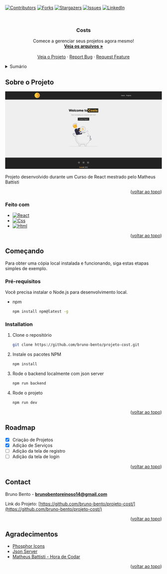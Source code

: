 <!-- Improved compatibility of voltar ao topo link: See: https://github.com/othneildrew/Best-README-Template/pull/73 -->
<a name="readme-top"></a>
<!--
*** Thanks for checking out the Best-README-Template. If you have a suggestion
*** that would make this better, please fork the repo and create a pull request
*** or simply open an issue with the tag "enhancement".
*** Don't forget to give the project a star!
*** Thanks again! Now go create something AMAZING! :D
-->



<!-- PROJECT SHIELDS -->
<!--
*** I'm using markdown "reference style" links for readability.
*** Reference links are enclosed in brackets [ ] instead of parentheses ( ).
*** See the bottom of this document for the declaration of the reference variables
*** for contributors-url, forks-url, etc. This is an optional, concise syntax you may use.
*** https://www.markdownguide.org/basic-syntax/#reference-style-links
-->
[![Contributors][contributors-shield]][contributors-url]
[![Forks][forks-shield]][forks-url]
[![Stargazers][stars-shield]][stars-url]
[![Issues][issues-shield]][issues-url]
[![LinkedIn][linkedin-shield]][linkedin-url]



<!-- PROJECT LOGO -->
<br />
<div align="center">

  <h3 align="center">Costs</h3>

  <p align="center">
    Comece a gerenciar seus projetos agora mesmo!
    <br />
    <a href="https://github.com/bruno-bento/projeto-cost/"><strong>Veja os arquivos »</strong></a>
    <br />
    <br />
    <a href="https://cost.bruno-bento.com/">Veja o Projeto</a>
    ·
    <a href="https://github.com/bruno-bento/projeto-cost/issues">Report Bug</a>
    ·
    <a href="https://github.com/bruno-bento/projeto-cost/issues">Request Feature</a>
  </p>
</div>



<!-- TABLE OF CONTENTS -->
<details>
  <summary>Sumário</summary>
  <ol>
    <li>
      <a href="#about-the-project">Sobre o Projeto</a>
      <ul>
        <li><a href="#built-with">Feito com</a></li>
      </ul>
    </li>
    <li>
      <a href="#getting-started">Começando</a>
      <ul>
        <li><a href="#prerequisites">Pré-requisitos</a></li>
        <li><a href="#installation">Instalação</a></li>
      </ul>
    </li>
    <li><a href="#roadmap">Roadmap</a></li>
    <li><a href="#contact">Contato</a></li>
    <li><a href="#acknowledgments">Agradecimentos</a></li>
  </ol>
</details>



<!-- ABOUT THE PROJECT -->
## Sobre o Projeto

[![Product Name Screen Shot][product-screenshot]](https://cost.bruno-bento.com/)

Projeto desenvolvido durante um Curso de React mestrado pelo Matheus Battisti

<p align="right">(<a href="#readme-top">voltar ao topo</a>)</p>

### Feito com

* [![React][React.js]][React-url]
* [![Css][Css.com]][Css-url]
* [![Html][Html.com]][Html-url]

<p align="right">(<a href="#readme-top">voltar ao topo</a>)</p>



<!-- GETTING STARTED -->
## Começando

Para obter uma cópia local instalada e funcionando, siga estas etapas simples de exemplo.

### Pré-requisitos

Você precisa instalar o Node.js para desenvolvimento local.

* npm
  ```sh
  npm install npm@latest -g
  ```

### Installation

1. Clone o repositório
   ```sh
   git clone https://github.com/bruno-bento/projeto-cost.git
   ```
2. Instale os pacotes NPM
   ```sh
   npm install
   ```
3. Rode o backend localmente com json server
   ```sh
   npm run backend
   ```
3. Rode o projeto 
   ```sh
   npm run dev
   ```

<p align="right">(<a href="#readme-top">voltar ao topo</a>)</p>

<!-- ROADMAP -->
## Roadmap

- [x] Criação de Projetos
- [x] Adição de Serviços
- [ ] Adição da tela de registro
- [ ] Adição da tela de login

<p align="right">(<a href="#readme-top">voltar ao topo</a>)</p>

<!-- CONTACT -->
## Contact

Bruno Bento - **brunobentoreinoso14@gmail.com**

Link do Projeto: [https://github.com/bruno-bento/projeto-cost/](https://github.com/bruno-bento/projeto-cost/)

<p align="right">(<a href="#readme-top">voltar ao topo</a>)</p>



<!-- ACKNOWLEDGMENTS -->
## Agradecimentos

* [Phosphor Icons](https://phosphoricons.com/)
* [Json Server](https://github.com/typicode/json-server)
* [Matheus Battisti - Hora de Codar](https://www.youtube.com/watch?v=FXqX7oof0I4&list=PLnDvRpP8BneyVA0SZ2okm-QBojomniQVO)

<p align="right">(<a href="#readme-top">voltar ao topo</a>)</p>


<!-- MARKDOWN LINKS & IMAGES -->
<!-- https://www.markdownguide.org/basic-syntax/#reference-style-links -->
[contributors-shield]: https://img.shields.io/github/contributors/bruno-bento/projeto-cost.svg?style=for-the-badge
[contributors-url]: https://github.com/bruno-bento/projeto-cost/graphs/contributors
[forks-shield]: https://img.shields.io/github/forks/bruno-bento/projeto-cost.svg?style=for-the-badge
[forks-url]: https://github.com/bruno-bento/projeto-cost/network/members
[stars-shield]: https://img.shields.io/github/stars/bruno-bento/projeto-cost.svg?style=for-the-badge
[stars-url]: https://github.com/bruno-bento/projeto-cost/stargazers
[issues-shield]: https://img.shields.io/github/issues/bruno-bento/projeto-cost.svg?style=for-the-badge
[issues-url]: https://github.com/bruno-bento/projeto-cost/issues
[linkedin-shield]: https://img.shields.io/badge/-LinkedIn-black.svg?style=for-the-badge&logo=linkedin&colorB=555
[linkedin-url]: https://linkedin.com/in/bruno-bento-reinoso
[product-screenshot]: images/Screenshot.png
[React.js]: https://img.shields.io/badge/React-20232A?style=for-the-badge&logo=react&logoColor=61DAFB
[React-url]: https://reactjs.org/
[Css.com]: https://img.shields.io/badge/Css-214ce5?style=for-the-badge&logo=css3&logoColor=white 
[Css-url]: https://developer.mozilla.org/pt-BR/docs/Web/CSS
[Html.com]: https://img.shields.io/badge/html-f85a1e?style=for-the-badge&logo=html5&logoColor=white
[Html-url]: https://developer.mozilla.org/pt-BR/docs/Web/HTML
